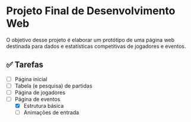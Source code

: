 # Projeto Final de Desenvolvimento Web

O objetivo desse projeto é elaborar um protótipo de uma página web destinada para dados e estatísticas competitivas de jogadores e eventos.

## ✅ Tarefas

- [ ] Página inicial
- [ ] Tabela (e pesquisa) de partidas
- [ ] Página de jogadores
- [ ] Página de eventos
    - [X] Estrutura básica
    - [ ] Animações de entrada